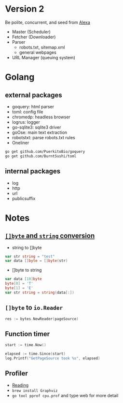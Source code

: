 # Version 2

Be polite, concurrent, and seed from [Alexa](https://www.alexa.com/topsites)

* Master (Scheduler)
* Fetcher (Downloader)
* Parser
    * robots.txt, sitemap.xml
    * general webpages
* URL Manager (queuing system)

# Golang

## external packages

* goquery: html parser
* toml: config file
* chromedp: headless browser
* logrus: logger
* go-sqlite3: sqlite3 driver
* goOse: main text extraction
* robotstxt: parse robots.txt rules
* Oneliner
```bash
go get github.com/PuerkitoBio/goquery
go get github.com/BurntSushi/toml
```

## internal packages

* log
* http
* url
* publicsuffix

# Notes

## [`[]byte` and `string` conversion](https://studygolang.com/articles/10526)

* string to []byte
```go
var str string = "test"
var data []byte = []byte(str)
```

* []byte to string
```go
var data [10]byte 
byte[0] = 'T'
byte[1] = 'E'
var str string = string(data[:])
```

## `[]byte` to `io.Reader`

```go
res := bytes.NewReader(pageSource)
```

## Function timer

```go
start := time.Now()

elapsed := time.Since(start)
log.Printf("GetPageSource took %s", elapsed)
```

## Profiler

* [Reading](https://golang.org/pkg/runtime/pprof/)
* `brew install Graphviz`
* `go tool pprof cpu.prof` and type web for more detail